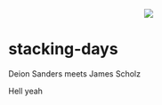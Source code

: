 <p align="center">
  <a href="https://skillicons.dev">
    <img src="https://skillicons.dev/icons?i=nim,flutter,docker" />
  </a>
</p>

# stacking-days
Deion Sanders meets James Scholz

Hell yeah 